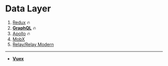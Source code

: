 # Data Layer

1. [Redux](https://redux.js.org/) :fire:
2. **[GraphQL](https://graphql.org/)** :fire:
3. [Apollo](https://www.apollographql.com/) :fire:
4. [MobX](https://mobx.js.org/)
5. [Relay/Relay Modern](https://facebook.github.io/relay/)

---

- **[Vuex](https://vuex.vuejs.org/)**
